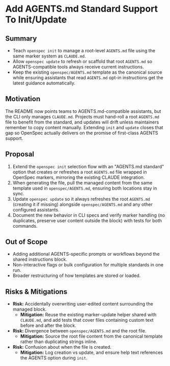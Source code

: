 # Add AGENTS.md Standard Support To Init/Update

## Summary
- Teach `openspec init` to manage a root-level `AGENTS.md` file using the same marker system as `CLAUDE.md`.
- Allow `openspec update` to refresh or scaffold that root `AGENTS.md` so AGENTS-compatible tools always receive current instructions.
- Keep the existing `openspec/AGENTS.md` template as the canonical source while ensuring assistants that read `AGENTS.md` opt-in instructions get the latest guidance automatically.

## Motivation
The README now points teams to AGENTS.md-compatible assistants, but the CLI only manages `CLAUDE.md`. Projects must hand-roll a root `AGENTS.md` file to benefit from the standard, and updates will drift unless maintainers remember to copy content manually. Extending `init` and `update` closes that gap so OpenSpec actually delivers on the promise of first-class AGENTS support.

## Proposal
1. Extend the `openspec init` selection flow with an "AGENTS.md standard" option that creates or refreshes a root `AGENTS.md` file wrapped in OpenSpec markers, mirroring the existing CLAUDE integration.
2. When generating the file, pull the managed content from the same template used in `openspec/AGENTS.md`, ensuring both locations stay in sync.
3. Update `openspec update` so it always refreshes the root `AGENTS.md` (creating it if missing) alongside `openspec/AGENTS.md` and any other configured assistants.
4. Document the new behavior in CLI specs and verify marker handling (no duplicates, preserve user content outside the block) with tests for both commands.

## Out of Scope
- Adding additional AGENTS-specific prompts or workflows beyond the shared instructions block.
- Non-interactive flags or bulk configuration for multiple standards in one run.
- Broader restructuring of how templates are stored or loaded.

## Risks & Mitigations
- **Risk:** Accidentally overwriting user-edited content surrounding the managed block.
  - **Mitigation:** Reuse the existing marker-update helper shared with `CLAUDE.md`, and add tests that cover files containing custom text before and after the block.
- **Risk:** Divergence between `openspec/AGENTS.md` and the root file.
  - **Mitigation:** Source the root file content from the canonical template rather than duplicating strings inline.
- **Risk:** Confusion about when the file is created.
  - **Mitigation:** Log creation vs update, and ensure help text references the AGENTS option during `init`.
